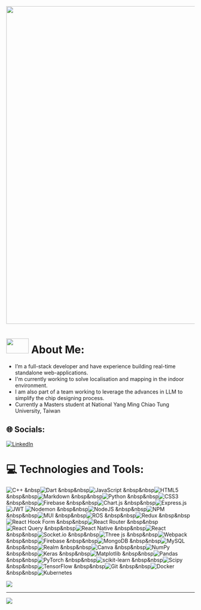 <img src="https://github.com/user-attachments/assets/2fb14e31-4786-488b-99b2-684f925cb7f9" width="850" />

# <img src="https://github.com/user-attachments/assets/6f3036b2-e84c-4798-b9dc-11cdd8dbe67f" width="60" height="40" /> About Me:

- I’m a full-stack developer and have experience building real-time standalone web-applications.
- I'm currently working to solve localisation and  mapping in the indoor environment.
- I am also part of a team working to leverage the advances in LLM to simplify the chip designing process.
- Currently a Masters student at National Yang Ming Chiao Tung University, Taiwan


## 🌐 Socials:
[![LinkedIn](https://img.shields.io/badge/LinkedIn-%230077B5.svg?logo=linkedin&logoColor=white)](https://linkedin.com/in/azmatullah-khan-softwaredeveloper) 

# 💻 Technologies and Tools:
![C++](https://img.shields.io/badge/c++-%2300599C.svg?style=flat&logo=c%2B%2B&logoColor=white) &nbsp![Dart](https://img.shields.io/badge/dart-%230175C2.svg?style=flat&logo=dart&logoColor=white) &nbsp&nbsp![JavaScript](https://img.shields.io/badge/javascript-%23323330.svg?style=flat&logo=javascript&logoColor=%23F7DF1E) &nbsp&nbsp![HTML5](https://img.shields.io/badge/html5-%23E34F26.svg?style=flat&logo=html5&logoColor=white) &nbsp&nbsp![Markdown](https://img.shields.io/badge/markdown-%23000000.svg?style=flat&logo=markdown&logoColor=white) &nbsp&nbsp![Python](https://img.shields.io/badge/python-3670A0?style=flat&logo=python&logoColor=ffdd54) &nbsp&nbsp![CSS3](https://img.shields.io/badge/css3-%231572B6.svg?style=flat&logo=css3&logoColor=white) &nbsp&nbsp![Firebase](https://img.shields.io/badge/firebase-%23039BE5.svg?style=flat&logo=firebase) &nbsp&nbsp![Chart.js](https://img.shields.io/badge/chart.js-F5788D.svg?style=flat&logo=chart.js&logoColor=white) &nbsp&nbsp![Express.js](https://img.shields.io/badge/express.js-%23404d59.svg?style=flat&logo=express&logoColor=%2361DAFB) ![JWT](https://img.shields.io/badge/JWT-black?style=flat&logo=JSON%20web%20tokens) ![Nodemon](https://img.shields.io/badge/NODEMON-%23323330.svg?style=flat&logo=nodemon&logoColor=%BBDEAD) &nbsp&nbsp![NodeJS](https://img.shields.io/badge/node.js-6DA55F?style=flat&logo=node.js&logoColor=white) &nbsp&nbsp![NPM](https://img.shields.io/badge/NPM-%23CB3837.svg?style=flat&logo=npm&logoColor=white) &nbsp&nbsp![MUI](https://img.shields.io/badge/MUI-%230081CB.svg?style=flat&logo=mui&logoColor=white) &nbsp&nbsp![ROS](https://img.shields.io/badge/ros-%230A0FF9.svg?style=flat&logo=ros&logoColor=white) &nbsp&nbsp![Redux](https://img.shields.io/badge/redux-%23593d88.svg?style=flat&logo=redux&logoColor=white) &nbsp&nbsp![React Hook Form](https://img.shields.io/badge/React%20Hook%20Form-%23EC5990.svg?style=flat&logo=reacthookform&logoColor=white) &nbsp&nbsp![React Router](https://img.shields.io/badge/React_Router-CA4245?style=flat&logo=react-router&logoColor=white) &nbsp&nbsp![React Query](https://img.shields.io/badge/-React%20Query-FF4154?style=flat&logo=react%20query&logoColor=white) &nbsp&nbsp![React Native](https://img.shields.io/badge/react_native-%2320232a.svg?style=flat&logo=react&logoColor=%2361DAFB) &nbsp&nbsp![React](https://img.shields.io/badge/react-%2320232a.svg?style=flat&logo=react&logoColor=%2361DAFB) &nbsp&nbsp![Socket.io](https://img.shields.io/badge/Socket.io-black?style=flat&logo=socket.io&badgeColor=010101) &nbsp&nbsp![Three js](https://img.shields.io/badge/threejs-black?style=flat&logo=three.js&logoColor=white) &nbsp&nbsp![Webpack](https://img.shields.io/badge/webpack-%238DD6F9.svg?style=flat&logo=webpack&logoColor=black) &nbsp&nbsp![Firebase](https://img.shields.io/badge/firebase-a08021?style=flat&logo=firebase&logoColor=ffcd34) &nbsp&nbsp![MongoDB](https://img.shields.io/badge/MongoDB-%234ea94b.svg?style=flat&logo=mongodb&logoColor=white) &nbsp&nbsp![MySQL](https://img.shields.io/badge/mysql-4479A1.svg?style=flat&logo=mysql&logoColor=white) &nbsp&nbsp![Realm](https://img.shields.io/badge/Realm-39477F?style=flat&logo=realm&logoColor=white) &nbsp&nbsp![Canva](https://img.shields.io/badge/Canva-%2300C4CC.svg?style=flat&logo=Canva&logoColor=white) &nbsp&nbsp![NumPy](https://img.shields.io/badge/numpy-%23013243.svg?style=flat&logo=numpy&logoColor=white) &nbsp&nbsp![Keras](https://img.shields.io/badge/Keras-%23D00000.svg?style=flat&logo=Keras&logoColor=white) &nbsp&nbsp![Matplotlib](https://img.shields.io/badge/Matplotlib-%23ffffff.svg?style=flat&logo=Matplotlib&logoColor=black) &nbsp&nbsp![Pandas](https://img.shields.io/badge/pandas-%23150458.svg?style=flat&logo=pandas&logoColor=white) &nbsp&nbsp![PyTorch](https://img.shields.io/badge/PyTorch-%23EE4C2C.svg?style=flat&logo=PyTorch&logoColor=white) &nbsp&nbsp![scikit-learn](https://img.shields.io/badge/scikit--learn-%23F7931E.svg?style=flat&logo=scikit-learn&logoColor=white) &nbsp&nbsp![Scipy](https://img.shields.io/badge/SciPy-%230C55A5.svg?style=flat&logo=scipy&logoColor=%white) &nbsp&nbsp![TensorFlow](https://img.shields.io/badge/TensorFlow-%23FF6F00.svg?style=flat&logo=TensorFlow&logoColor=white) &nbsp&nbsp![Git](https://img.shields.io/badge/git-%23F05033.svg?style=flat&logo=git&logoColor=white) &nbsp&nbsp![Docker](https://img.shields.io/badge/docker-%230db7ed.svg?style=flat&logo=docker&logoColor=white) &nbsp&nbsp![Kubernetes](https://img.shields.io/badge/kubernetes-%23326ce5.svg?style=flat&logo=kubernetes&logoColor=white)


![](https://github-readme-stats.vercel.app/api/top-langs/?username=KhanAzmat&theme=moltack&hide_border=true&include_all_commits=true&count_private=true&layout=compact)

---
[![](https://visitcount.itsvg.in/api?id=KhanAzmat&icon=0&color=0)](https://visitcount.itsvg.in)

<!-- Proudly created with GPRM ( https://gprm.itsvg.in ) -->
